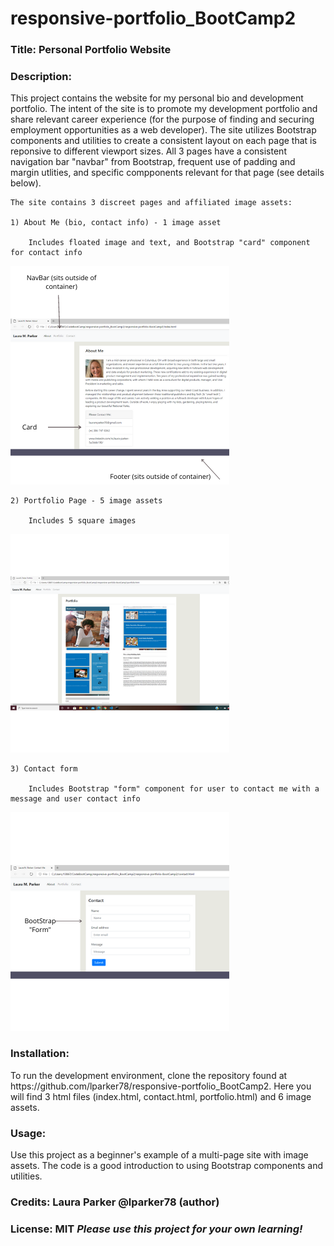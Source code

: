# responsive-portfolio_BootCamp2

<h3> Title: Personal Portfolio Website</h3>

<h3>Description:</h3> 
    This project contains the website for my personal bio and development portfolio. The intent of the site is to promote my development portfolio and share relevant career experience (for the purpose of finding and securing employment opportunities as a web developer).  The site utilizes Bootstrap components and utilities to create a consistent layout on each page that is reponsive to different viewport sizes.  All 3 pages have a consistent navigation bar "navbar" from Bootstrap, frequent use of padding and margin utlities, and specific compponents relevant for that page (see details below).
    
    The site contains 3 discreet pages and affiliated image assets:

    1) About Me (bio, contact info) - 1 image asset

        Includes floated image and text, and Bootstrap "card" component for contact info

<p>
    <img src="/readmeImage_1.png" width="350" height="350" />
</p>

    
    2) Portfolio Page - 5 image assets

        Includes 5 square images 

        
<p> <img src="/readmeImage_3.png" width="350" height="350" />
</p>

    3) Contact form

        Includes Bootstrap "form" component for user to contact me with a message and user contact info

<p> <img src="/readmeImage_2.png" width="350" height="350" />
</p>

<h3>Installation:</h3>
    To run the development environment, clone the repository found at https://github.com/lparker78/responsive-portfolio_BootCamp2. Here you will find 3 html files (index.html, contact.html, portfolio.html) and 6 image assets.

<h3>Usage:</h3>
    Use this project as a beginner's example of a multi-page site with image assets. The code is a good introduction to using Bootstrap components and utilities.

<h3>Credits: Laura Parker @lparker78 (author)</h3>

<h3>License: MIT   <i>Please use this project for your own learning!</i> </h3>




   